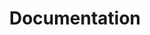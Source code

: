 ---
title: Documentation
description: Mainroad theme documentation, including getting started, customization guides, and FAQ.
menu: main
draft: true
---